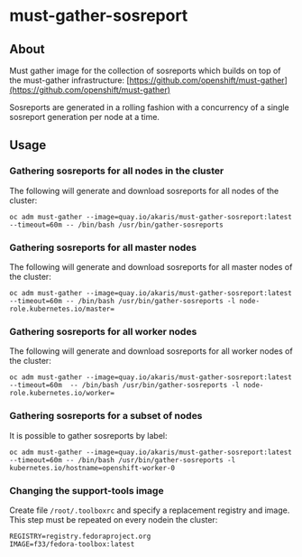 # must-gather-sosreport

## About

Must gather image for the collection of sosreports which builds on top of the must-gather infrastructure: [https://github.com/openshift/must-gather](https://github.com/openshift/must-gather)

Sosreports are generated in a rolling fashion with a concurrency of a single sosreport generation per node at a time.

## Usage

### Gathering sosreports for all nodes in the cluster

The following will generate and download sosreports for all nodes of the cluster:
~~~
oc adm must-gather --image=quay.io/akaris/must-gather-sosreport:latest --timeout=60m -- /bin/bash /usr/bin/gather-sosreports
~~~

### Gathering sosreports for all master nodes

The following will generate and download sosreports for all master nodes of the cluster:
~~~
oc adm must-gather --image=quay.io/akaris/must-gather-sosreport:latest --timeout=60m -- /bin/bash /usr/bin/gather-sosreports -l node-role.kubernetes.io/master=
~~~

### Gathering sosreports for all worker nodes

The following will generate and download sosreports for all worker nodes of the cluster:
~~~
oc adm must-gather --image=quay.io/akaris/must-gather-sosreport:latest --timeout=60m  -- /bin/bash /usr/bin/gather-sosreports -l node-role.kubernetes.io/worker=
~~~

### Gathering sosreports for a subset of nodes

It is possible to gather sosreports by label:
~~~
oc adm must-gather --image=quay.io/akaris/must-gather-sosreport:latest --timeout=60m -- /bin/bash /usr/bin/gather-sosreports -l kubernetes.io/hostname=openshift-worker-0
~~~

### Changing the support-tools image

Create file `/root/.toolboxrc` and specify a replacement registry and image. This step must be repeated on every nodein the cluster:
~~~
REGISTRY=registry.fedoraproject.org
IMAGE=f33/fedora-toolbox:latest
~~~
